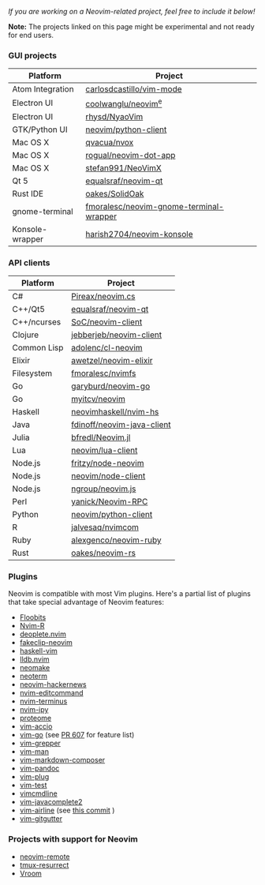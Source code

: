 *If you are working on a Neovim-related project, feel free to include it below!*

**Note:** The projects linked on this page might be experimental and not ready for end users.

### GUI projects

| Platform         | Project                                                                 |
|------------------|-------------------------------------------------------------------------|
| Atom Integration | [carlosdcastillo/vim-mode](https://github.com/carlosdcastillo/vim-mode) |
| Electron UI      | [coolwanglu/neovim<sup>e</sup>](https://github.com/coolwanglu/neovim-e) |
| Electron UI      | [rhysd/NyaoVim](https://github.com/rhysd/NyaoVim) |
| GTK/Python UI    | [neovim/python-client](https://github.com/neovim/python-client)         |
| Mac OS X         | [qvacua/nvox](https://github.com/qvacua/nvox)                           |
| Mac OS X         | [rogual/neovim-dot-app](https://github.com/rogual/neovim-dot-app)       |
| Mac OS X         | [stefan991/NeoVimX](https://github.com/stefan991/NeoVimX)               |
| Qt 5             | [equalsraf/neovim-qt](https://github.com/equalsraf/neovim-qt)           |
| Rust IDE         | [oakes/SolidOak](https://github.com/oakes/SolidOak)                     |
| gnome-terminal   | [fmoralesc/neovim-gnome-terminal-wrapper](https://github.com/fmoralesc/neovim-gnome-terminal-wrapper) |
| Konsole-wrapper  | [harish2704/neovim-konsole](https://github.com/harish2704/neovim-konsole) |

### API clients

| Platform    | Project                                                                              |
|-------------|--------------------------------------------------------------------------------------|
| C#          | [Pireax/neovim.cs](https://github.com/Pireax/neovim.cs)                              |
| C++/Qt5     | [equalsraf/neovim-qt](https://github.com/equalsraf/neovim-qt)                        |
| C++/ncurses | [SoC/neovim-client](https://github.com/splinterofchaos/neovim-cpp-client-experiment) |
| Clojure     | [jebberjeb/neovim-client](https://github.com/jebberjeb/neovim-client)                |
| Common Lisp | [adolenc/cl-neovim](https://github.com/adolenc/cl-neovim)                            |
| Elixir      | [awetzel/neovim-elixir](https://github.com/awetzel/neovim-elixir)                    |
| Filesystem  | [fmoralesc/nvimfs](https://github.com/fmoralesc/nvimfs)                              |
| Go          | [garyburd/neovim-go](https://github.com/garyburd/neovim-go)                          |
| Go          | [myitcv/neovim](https://github.com/myitcv/neovim)                                    |
| Haskell     | [neovimhaskell/nvim-hs](https://github.com/neovimhaskell/nvim-hs)                    |
| Java        | [fdinoff/neovim-java-client](https://github.com/fdinoff/neovim-java-client)          |
| Julia       | [bfredl/Neovim.jl](https://github.com/bfredl/Neovim.jl)                              |
| Lua         | [neovim/lua-client](https://github.com/neovim/lua-client)                            |
| Node.js     | [fritzy/node-neovim](https://github.com/fritzy/node-neovim)                          |
| Node.js     | [neovim/node-client](https://github.com/neovim/node-client)                          |
| Node.js     | [ngroup/neovim.js](https://github.com/ngroup/neovim.js)                              |
| Perl        | [yanick/Neovim-RPC](https://github.com/yanick/Neovim-RPC)                            |
| Python      | [neovim/python-client](https://github.com/neovim/python-client)                      |
| R           | [jalvesaq/nvimcom](https://github.com/jalvesaq/nvimcom)                              |
| Ruby        | [alexgenco/neovim-ruby](https://github.com/alexgenco/neovim-ruby)                    |
| Rust        | [oakes/neovim-rs](https://github.com/oakes/neovim-rs)                                |

### Plugins

Neovim is compatible with most Vim plugins. Here's a partial list of plugins that take special advantage of Neovim features:

- [Floobits](https://github.com/Floobits/floobits-neovim)
- [Nvim-R](https://github.com/jalvesaq/Nvim-R)
- [deoplete.nvim](https://github.com/Shougo/deoplete.nvim)
- [fakeclip-neovim](https://github.com/cazador481/fakeclip.neovim)
- [haskell-vim](https://github.com/neovimhaskell/haskell-vim)
- [lldb.nvim](https://github.com/critiqjo/lldb.nvim)
- [neomake](https://github.com/benekastah/neomake)
- [neoterm](https://github.com/kassio/neoterm)
- [neovim-hackernews](https://github.com/dpzmick/neovim-hackernews)
- [nvim-editcommand](https://github.com/brettanomyces/nvim-editcommand)
- [nvim-terminus](https://github.com/brettanomyces/nvim-terminus)
- [nvim-ipy](https://github.com/bfredl/nvim-ipy)
- [proteome](https://github.com/tek/proteome.nvim)
- [vim-accio](https://github.com/pgdouyon/vim-accio)
- [vim-go](https://github.com/fatih/vim-go) (see [PR 607](https://github.com/fatih/vim-go/pull/607) for feature list)
- [vim-grepper](https://github.com/mhinz/vim-grepper)
- [vim-man](https://github.com/bruno-/vim-man)
- [vim-markdown-composer](https://github.com/euclio/vim-markdown-composer)
- [vim-pandoc](https://github.com/vim-pandoc/vim-pandoc)
- [vim-plug](https://github.com/junegunn/vim-plug)
- [vim-test](https://github.com/janko-m/vim-test)
- [vimcmdline](https://github.com/jalvesaq/vimcmdline)
- [vim-javacomplete2](https://github.com/artur-shaik/vim-javacomplete2)
- [vim-airline](https://github.com/vim-airline/vim-airline) (see [this commit](https://github.com/vim-airline/vim-airline/commit/ef3746d02266c4630e2658ad2302b266f53a0434) )
- [vim-gitgutter](https://github.com/airblade/vim-gitgutter)

### Projects with support for Neovim

- [neovim-remote](https://github.com/mhinz/neovim-remote)
- [tmux-resurrect](https://github.com/tmux-plugins/tmux-resurrect)
- [Vroom](https://github.com/google/vroom)